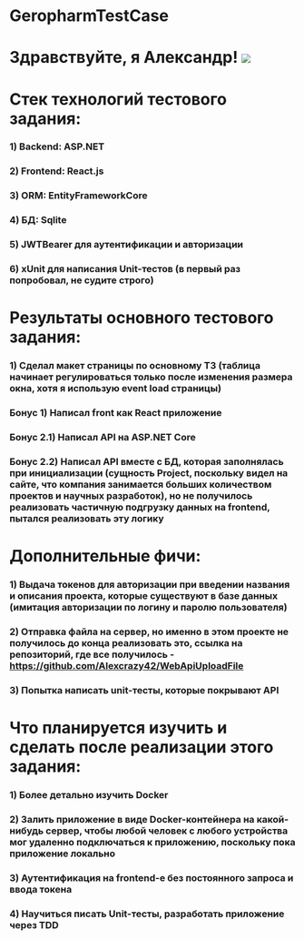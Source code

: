 # GeropharmTestCase
# Здравствуйте, я Александр! ![](https://github.com/blackcater/blackcater/raw/main/images/Hi.gif) 
# Стек технологий тестового задания:
### 1) Backend: ASP.NET
### 2) Frontend: React.js
### 3) ORM: EntityFrameworkCore
### 4) БД: Sqlite
### 5) JWTBearer для аутентификации и авторизации
### 6) xUnit для написания Unit-тестов (в первый раз попробовал, не судите строго)

# Результаты основного тестового задания: 
### 1) Сделал макет страницы по основному ТЗ (таблица начинает регулироваться только после изменения размера окна, хотя я использую event load страницы)
### Бонус 1) Написал front как React приложение
### Бонус 2.1) Написал API на ASP.NET Core
### Бонус 2.2) Написал API вместе с БД, которая заполнялась при инициализации (сущность Project, поскольку видел на сайте, что компания занимается больших количеством проектов и научных разработок), но не получилось реализовать частичную подгрузку данных на frontend, пытался реализовать эту логику

# Дополнительные фичи: 
### 1) Выдача токенов для авторизации при введении названия и описания проекта, которые существуют в базе данных (имитация авторизации по логину и паролю пользователя)
### 2) Отправка файла на сервер, но именно в этом проекте не получилось до конца реализовать это, ссылка на репозиторий, где все получилось - https://github.com/Alexcrazy42/WebApiUploadFile
### 3) Попытка написать unit-тесты, которые покрывают API


# Что планируется изучить и сделать после реализации этого задания: 
### 1) Более детально изучить Docker
### 2) Залить приложение в виде Docker-контейнера на какой-нибудь сервер, чтобы любой человек с любого устройства мог удаленно подключаться к приложению, поскольку пока приложение локально
### 3) Аутентификация на frontend-e без постоянного запроса и ввода токена
### 4) Научиться писать Unit-тесты, разработать приложение через TDD
